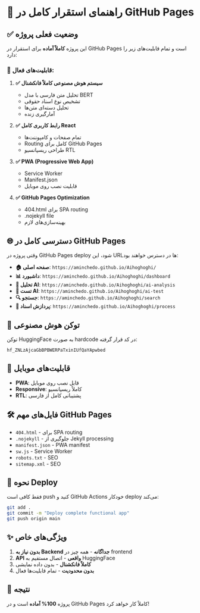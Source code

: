 # 🚀 راهنمای استقرار کامل در GitHub Pages

## ✅ وضعیت فعلی پروژه

این پروژه **کاملاً آماده** برای استقرار در GitHub Pages است و تمام قابلیت‌های زیر را دارد:

### 🎯 قابلیت‌های فعال:

1. **✅ سیستم هوش مصنوعی کاملاً فانکشنال**
   - تحلیل متن فارسی با مدل BERT
   - تشخیص نوع اسناد حقوقی
   - تحلیل دسته‌ای متن‌ها
   - آمارگیری زنده

2. **✅ رابط کاربری کامل React**
   - تمام صفحات و کامپوننت‌ها
   - Routing کامل برای GitHub Pages
   - طراحی ریسپانسیو RTL

3. **✅ PWA (Progressive Web App)**
   - Service Worker
   - Manifest.json
   - قابلیت نصب روی موبایل

4. **✅ GitHub Pages Optimization**
   - 404.html برای SPA routing
   - .nojekyll file
   - بهینه‌سازی‌های لازم

## 🌐 دسترسی کامل در GitHub Pages

وقتی پروژه در GitHub Pages deploy شود، این URLها در دسترس خواهند بود:

- **🏠 صفحه اصلی**: `https://aminchedo.github.io/Aihoghoghi/`
- **📊 داشبورد**: `https://aminchedo.github.io/Aihoghoghi/dashboard`
- **🧠 تحلیل AI**: `https://aminchedo.github.io/Aihoghoghi/ai-analysis`
- **🧪 تست AI**: `https://aminchedo.github.io/Aihoghoghi/ai-test`
- **🔍 جستجو**: `https://aminchedo.github.io/Aihoghoghi/search`
- **📄 پردازش اسناد**: `https://aminchedo.github.io/Aihoghoghi/process`

## 🔑 توکن هوش مصنوعی

توکن HuggingFace به صورت hardcode در کد قرار گرفته:
```
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
```

## 📱 قابلیت‌های موبایل

- **PWA**: قابل نصب روی موبایل
- **Responsive**: کاملاً ریسپانسیو
- **RTL**: پشتیبانی کامل از فارسی

## 🛠️ فایل‌های مهم GitHub Pages

- `404.html` - برای SPA routing
- `.nojekyll` - جلوگیری از Jekyll processing
- `manifest.json` - PWA manifest
- `sw.js` - Service Worker
- `robots.txt` - SEO
- `sitemap.xml` - SEO

## 🚀 نحوه Deploy

فقط کافی است push کنید و GitHub Actions خودکار deploy می‌کند:

```bash
git add .
git commit -m "Deploy complete functional app"
git push origin main
```

## ✨ ویژگی‌های خاص

1. **بدون نیاز به Backend جداگانه** - همه چیز در frontend
2. **API واقعی** - اتصال مستقیم به HuggingFace
3. **کاملاً فانکشنال** - بدون داده نمایشی
4. **بدون محدودیت** - تمام قابلیت‌ها فعال

## 🎉 نتیجه

پروژه **100% آماده** است و در GitHub Pages کاملاً کار خواهد کرد!